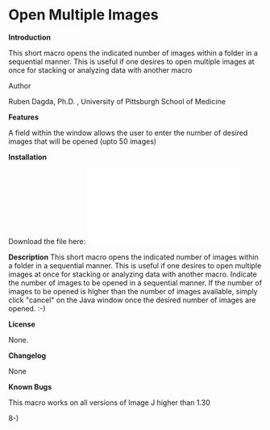 # Open Multiple Images

**Introduction**

This short macro opens the indicated number of images within a folder in
a sequential manner. This is useful if one desires to open multiple
images at once for stacking or analyzing data with another macro

Author

Ruben Dagda, Ph.D. , University of Pittsburgh School of Medicine

**Features**

A field within the window allows the user to enter the number of desired
images that will be opened (upto 50 images)

**Installation**

Download the file here:
![](/plugin/utilities/open_multiple_images_at_once/opening_many_images_at_once.txt)

**Description** This short macro opens the indicated number of images
within a folder in a sequential manner. This is useful if one desires to
open multiple images at once for stacking or analyzing data with another
macro. Indicate the number of images to be opened in a sequential
manner. If the number of images to be opened is higher than the number
of images available, simply click \"cancel\" on the Java window once the
desired number of images are opened. :-)

**License**

None.

**Changelog**

None

**Known Bugs**

This macro works on all versions of Image J higher than 1.30

8-)
